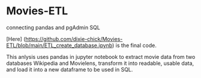 # Movies-ETL
connecting pandas and pgAdmin SQL

[Here] (https://github.com/dixie-chick/Movies-ETL/blob/main/ETL_create_database.ipynb) is the final code.

This anlysis uses pandas in jupyter notebook to extract movie data from two databases Wikipedia and Movielens, transform it into readable, usable data, and load it into a new dataframe to be used in SQL.
